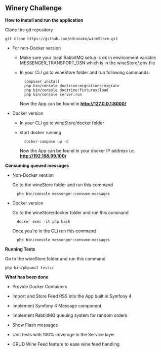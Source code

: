 ## Winery Challenge

**How to install and run the application**

Clone the git repository

    git clone https://github.com/edisnake/wineStore.git


* For non-Docker version
    
    * Make sure your local RabbitMQ setup is ok in environment variable MESSENGER_TRANSPORT_DSN which is in the wineStore/.env file   
    * In your CLI go to wineStore folder and run following commands:
    
            composer install
            php bin/console doctrine:migrations:migrate
            php bin/console doctrine:fixtures:load
            php bin/console server:run

        Now the App can be found in **http://127.0.0.1:8000/**

* Docker version

    * In your CLI go to wineStore/docker folder
    * start docker running 

            docker-compose up -d

        Now the App can be found in your docker IP address i.e. **http://192.168.99.100/**

**Consuming queued messages**

* Non-Docker version

    Go to the wineStore folder and run this command
    
        php bin/console messenger:consume-messages

* Docker version

    Go to the wineStore/docker folder and run this command

        docker exec -it php bash
    
    Once you're in the CLI run this command

        php bin/console messenger:consume-messages

**Running Tests**

Go to the wineStore folder and run this command

    php bin/phpunit tests/


**What has been done**

* Provide Docker Containers

* Import and Store Feed RSS into the App built in Symfony 4

* Implement Symfony 4 Message component

* Implement RabbitMQ queuing system for random orders

* Show Flash messages

* Unit tests with 100% coverage in the Service layer

* CRUD Wine Feed feature to ease wine feed handling

